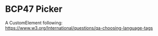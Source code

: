 # BCP47 Picker

A CustomElement following: https://www.w3.org/International/questions/qa-choosing-language-tags